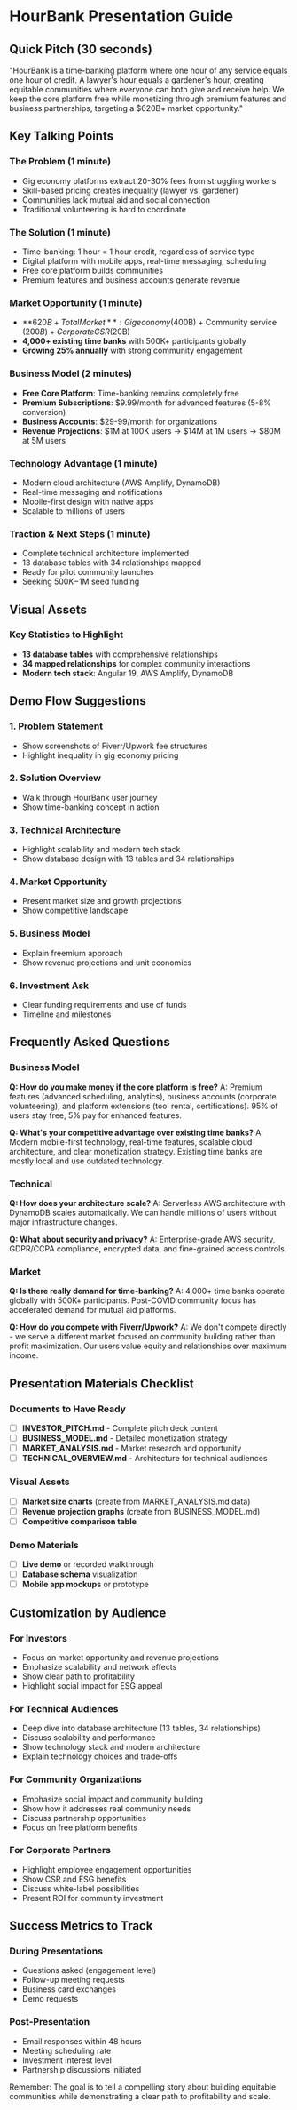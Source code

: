 # HourBank Presentation Guide

## Quick Pitch (30 seconds)

"HourBank is a time-banking platform where one hour of any service equals one hour of credit. A lawyer's hour equals a gardener's hour, creating equitable communities where everyone can both give and receive help. We keep the core platform free while monetizing through premium features and business partnerships, targeting a $620B+ market opportunity."

## Key Talking Points

### The Problem (1 minute)
- Gig economy platforms extract 20-30% fees from struggling workers
- Skill-based pricing creates inequality (lawyer vs. gardener)
- Communities lack mutual aid and social connection
- Traditional volunteering is hard to coordinate

### The Solution (1 minute)
- Time-banking: 1 hour = 1 hour credit, regardless of service type
- Digital platform with mobile apps, real-time messaging, scheduling
- Free core platform builds communities
- Premium features and business accounts generate revenue

### Market Opportunity (1 minute)
- **$620B+ Total Market**: Gig economy ($400B) + Community service ($200B) + Corporate CSR ($20B)
- **4,000+ existing time banks** with 500K+ participants globally
- **Growing 25% annually** with strong community engagement

### Business Model (2 minutes)
- **Free Core Platform**: Time-banking remains completely free
- **Premium Subscriptions**: $9.99/month for advanced features (5-8% conversion)
- **Business Accounts**: $29-99/month for organizations
- **Revenue Projections**: $1M at 100K users → $14M at 1M users → $80M at 5M users

### Technology Advantage (1 minute)
- Modern cloud architecture (AWS Amplify, DynamoDB)
- Real-time messaging and notifications
- Mobile-first design with native apps
- Scalable to millions of users

### Traction & Next Steps (1 minute)
- Complete technical architecture implemented
- 13 database tables with 34 relationships mapped
- Ready for pilot community launches
- Seeking $500K-$1M seed funding

## Visual Assets

### Key Statistics to Highlight
- **13 database tables** with comprehensive relationships
- **34 mapped relationships** for complex community interactions
- **Modern tech stack**: Angular 19, AWS Amplify, DynamoDB

## Demo Flow Suggestions

### 1. Problem Statement
- Show screenshots of Fiverr/Upwork fee structures
- Highlight inequality in gig economy pricing

### 2. Solution Overview
- Walk through HourBank user journey
- Show time-banking concept in action

### 3. Technical Architecture
- Highlight scalability and modern tech stack
- Show database design with 13 tables and 34 relationships

### 4. Market Opportunity
- Present market size and growth projections
- Show competitive landscape

### 5. Business Model
- Explain freemium approach
- Show revenue projections and unit economics

### 6. Investment Ask
- Clear funding requirements and use of funds
- Timeline and milestones

## Frequently Asked Questions

### Business Model
**Q: How do you make money if the core platform is free?**
A: Premium features (advanced scheduling, analytics), business accounts (corporate volunteering), and platform extensions (tool rental, certifications). 95% of users stay free, 5% pay for enhanced features.

**Q: What's your competitive advantage over existing time banks?**
A: Modern mobile-first technology, real-time features, scalable cloud architecture, and clear monetization strategy. Existing time banks are mostly local and use outdated technology.

### Technical
**Q: How does your architecture scale?**
A: Serverless AWS architecture with DynamoDB scales automatically. We can handle millions of users without major infrastructure changes.

**Q: What about security and privacy?**
A: Enterprise-grade AWS security, GDPR/CCPA compliance, encrypted data, and fine-grained access controls.

### Market
**Q: Is there really demand for time-banking?**
A: 4,000+ time banks operate globally with 500K+ participants. Post-COVID community focus has accelerated demand for mutual aid platforms.

**Q: How do you compete with Fiverr/Upwork?**
A: We don't compete directly - we serve a different market focused on community building rather than profit maximization. Our users value equity and relationships over maximum income.

## Presentation Materials Checklist

### Documents to Have Ready
- [ ] **INVESTOR_PITCH.md** - Complete pitch deck content
- [ ] **BUSINESS_MODEL.md** - Detailed monetization strategy
- [ ] **MARKET_ANALYSIS.md** - Market research and opportunity
- [ ] **TECHNICAL_OVERVIEW.md** - Architecture for technical audiences

### Visual Assets
- [ ] **Market size charts** (create from MARKET_ANALYSIS.md data)
- [ ] **Revenue projection graphs** (create from BUSINESS_MODEL.md)
- [ ] **Competitive comparison table**

### Demo Materials
- [ ] **Live demo** or recorded walkthrough
- [ ] **Database schema** visualization
- [ ] **Mobile app mockups** or prototype

## Customization by Audience

### For Investors
- Focus on market opportunity and revenue projections
- Emphasize scalability and network effects
- Show clear path to profitability
- Highlight social impact for ESG appeal

### For Technical Audiences
- Deep dive into database architecture (13 tables, 34 relationships)
- Discuss scalability and performance
- Show technology stack and modern architecture
- Explain technology choices and trade-offs

### For Community Organizations
- Emphasize social impact and community building
- Show how it addresses real community needs
- Discuss partnership opportunities
- Focus on free platform benefits

### For Corporate Partners
- Highlight employee engagement opportunities
- Show CSR and ESG benefits
- Discuss white-label possibilities
- Present ROI for community investment

## Success Metrics to Track

### During Presentations
- Questions asked (engagement level)
- Follow-up meeting requests
- Business card exchanges
- Demo requests

### Post-Presentation
- Email responses within 48 hours
- Meeting scheduling rate
- Investment interest level
- Partnership discussions initiated

Remember: The goal is to tell a compelling story about building equitable communities while demonstrating a clear path to profitability and scale.
